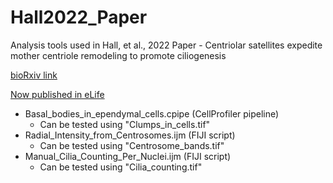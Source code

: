 # Hall2022_Paper
Analysis tools used in Hall, et al., 2022 Paper - Centriolar satellites expedite mother centriole remodeling to promote ciliogenesis

[bioRxiv link](https://www.biorxiv.org/content/10.1101/2022.04.04.486992v1)

[Now published in eLife](https://elifesciences.org/articles/79299)

  * Basal_bodies_in_ependymal_cells.cpipe (CellProfiler pipeline)
     * Can be tested using "Clumps_in_cells.tif"
  * Radial_Intensity_from_Centrosomes.ijm (FIJI script)
     * Can be tested using "Centrosome_bands.tif"
  * Manual_Cilia_Counting_Per_Nuclei.ijm (FIJI script)
     * Can be tested using "Cilia_counting.tif"

